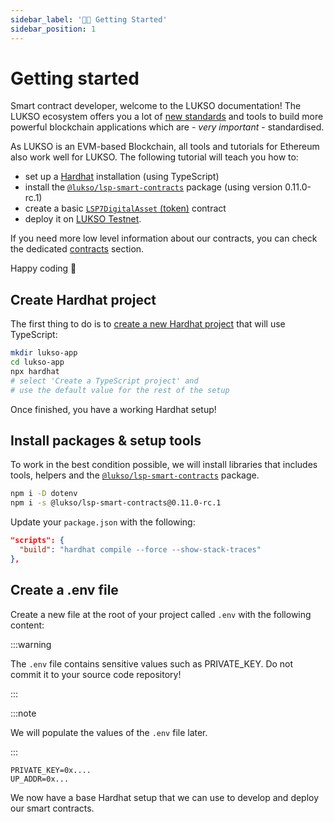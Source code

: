 ```yaml
---
sidebar_label: '👋🏻 Getting Started'
sidebar_position: 1
---
```


# Getting started

Smart contract developer, welcome to the LUKSO documentation! The LUKSO ecosystem offers you a lot of [new standards](../../standards/introduction.md) and tools to build more powerful blockchain applications which are - _very important_ - standardised.

As LUKSO is an EVM-based Blockchain, all tools and tutorials for Ethereum also work well for LUKSO. The following tutorial will teach you how to:

- set up a [Hardhat](https://hardhat.org/) installation (using TypeScript)
- install the [`@lukso/lsp-smart-contracts`](https://www.npmjs.com/package/@lukso/lsp-smart-contracts) package (using version 0.11.0-rc.1)
- create a basic [`LSP7DigitalAsset` (token)](../../standards/tokens/LSP7-Digital-Asset.md) contract
- deploy it on [LUKSO Testnet](../../networks/testnet/parameters).

If you need more low level information about our contracts, you can check the dedicated [contracts](../../contracts/introduction.md) section.

Happy coding 🧙

## Create Hardhat project

The first thing to do is to [create a new Hardhat project](https://hardhat.org/hardhat-runner/docs/getting-started#quick-start) that will use TypeScript:

```bash title="Setup new hardhat project"
mkdir lukso-app
cd lukso-app
npx hardhat
# select 'Create a TypeScript project' and
# use the default value for the rest of the setup
```

Once finished, you have a working Hardhat setup!

## Install packages &amp; setup tools

To work in the best condition possible, we will install libraries that includes tools, helpers and the [`@lukso/lsp-smart-contracts`](https://www.npmjs.com/package/@lukso/lsp-smart-contracts) package.

```bash
npm i -D dotenv
npm i -s @lukso/lsp-smart-contracts@0.11.0-rc.1
```

Update your `package.json` with the following:

```json title="package.json"
"scripts": {
  "build": "hardhat compile --force --show-stack-traces"
},
```

## Create a .env file

Create a new file at the root of your project called `.env` with the following content:

:::warning

The `.env` file contains sensitive values such as PRIVATE_KEY. Do not commit it to your source code repository!

:::

:::note

We will populate the values of the `.env` file later.

:::

```text title=".env"
PRIVATE_KEY=0x....
UP_ADDR=0x...
```

We now have a base Hardhat setup that we can use to develop and deploy our smart contracts.
